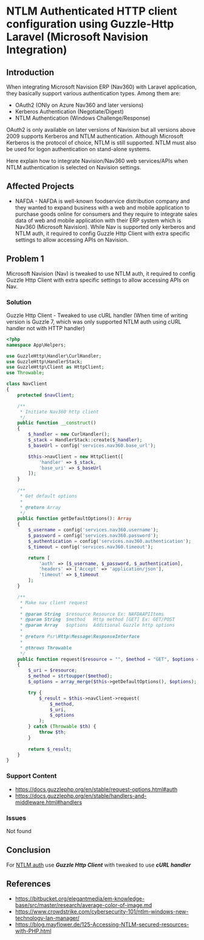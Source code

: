 # NTLM Authenticated HTTP client configuration using Guzzle-Http Laravel (Microsoft Navision Integration)

## Introduction

When integrating Microsoft Navision ERP (Nav360) with Laravel application, they basically support various authentication types.
Among them are:

* OAuth2 (ONly on Azure Nav360 and later versions)
* Kerberos Authentication (Negotiate/Digest)
* NTLM Authentication (Windows Challenge/Response)

OAuth2 is only available on later versions of Navision but all versions above 2009 supports Kerberos and NTLM authentication.
Although Microsoft Kerberos is the protocol of choice, NTLM is still supported. NTLM must also be used for logon authentication on stand-alone systems.

Here explain how to integrate Navision/Nav360 web services/APIs when NTLM authentication is selected on Navision settings.

## Affected Projects

* NAFDA - NAFDA is well-known foodservice distribution company and they wanted to expand business with a web and mobile application to purchase goods online for consumers and they require to integrate sales data of web and mobile application with their ERP system which is Nav360 (Microsoft Navision). While Nav is supported only kerberos and NTLM auth, it required to config Guzzle Http Client with extra specific settings to allow accessing APIs on Navision.

## Problem 1

Microsoft Navision (Nav) is tweaked to use NTLM auth, it required to config Guzzle Http Client with extra specific settings to allow accessing APIs on Nav.

### Solution

Guzzle Http Client - Tweaked to use cURL handler (When time of writing version is Guzzle 7, which was only supported NTLM auth using cURL handler not with HTTP handler)

```php
<?php
namespace App\Helpers;

use GuzzleHttp\Handler\CurlHandler;
use GuzzleHttp\HandlerStack;
use GuzzleHttp\Client as HttpClient;
use Throwable;

class NavClient
{
    protected $navClient;

    /**
     * Initiate Nav360 http client
     */
    public function __construct()
    {
        $_handler = new CurlHandler();
        $_stack = HandlerStack::create($_handler);
        $_baseUrl = config('services.nav360.base_url');

        $this->navClient = new HttpClient([
            'handler' => $_stack,
            'base_uri' => $_baseUrl
        ]);
    }
    
    /**
     * Get default options
     * 
     * @return Array
     */
    public function getDefaultOptions(): Array
    {
        $_username = config('services.nav360.username');
        $_password = config('services.nav360.password');
        $_authentication = config('services.nav360.authentication');
        $_timeout = config('services.nav360.timeout');

        return [
            'auth' => [$_username, $_password, $_authentication],
            'headers' => ['Accept' => 'application/json'],
            'timeout' => $_timeout
        ];
    }

    /**
     * Make nav client request
     * 
     * @param String  $resource Resource Ex: NAFDAAPIItems
     * @param String  $method   Http method [GET] Ex: GET/POST
     * @param Array   $options  Additional Guzzle http options
     * 
     * @return Psr\Http\Message\ResponseInterface
     * 
     * @throws Throwable
     */
    public function request($resource = "", $method = "GET", $options = [])
    {
        $_uri = $resource;
        $_method = strtoupper($method);
        $_options = array_merge($this->getDefaultOptions(), $options);

        try {
            $_result = $this->navClient->request(
                $_method, 
                $_uri,
                $_options
            );
        } catch (Throwable $th) {
            throw $th;
        }
        
        return $_result;
    }
}
```



### Support Content

- https://docs.guzzlephp.org/en/stable/request-options.html#auth
- https://docs.guzzlephp.org/en/stable/handlers-and-middleware.html#handlers

### Issues

Not found


## Conclusion

For <u>NTLM auth</u> use ***Guzzle Http Client*** with tweaked to use ***cURL handler***

## References

- https://bitbucket.org/elegantmedia/em-knowledge-base/src/master/research/average-color-of-image.md
- https://www.crowdstrike.com/cybersecurity-101/ntlm-windows-new-technology-lan-manager/
- https://blog.mayflower.de/125-Accessing-NTLM-secured-resources-with-PHP.html